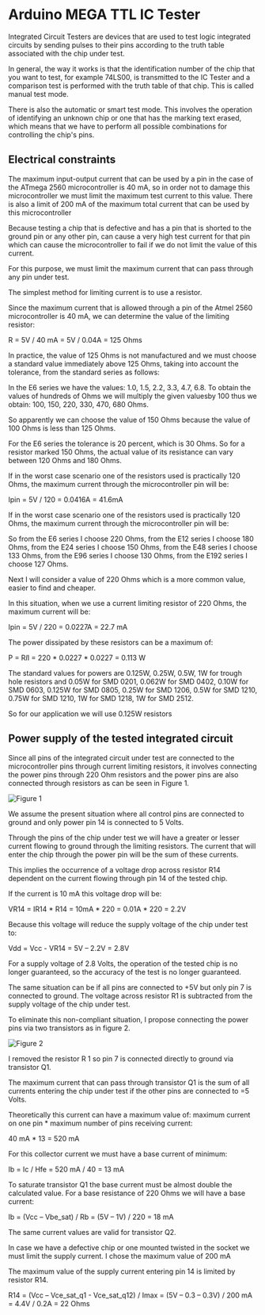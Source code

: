 # Arduino MEGA TTL IC Tester
Integrated Circuit Testers are devices that are used to test logic integrated circuits by sending pulses to their pins according to the truth table associated with the chip under test.

In general, the way it works is that the identification number of the chip that you want to test, for example 74LS00, is transmitted to the IC Tester and a comparison test is performed with the truth table of that chip. This is called manual test mode.

There is also the automatic or smart test mode. This involves the operation of identifying an unknown chip or one that has the marking text erased, which means that we have to perform all possible combinations for controlling the chip's pins.

## Electrical constraints
The maximum input-output current that can be used by a pin in the case of the ATmega 2560 microcontroller is 40 mA, so in order not to damage this microcontroller we must limit the maximum test current to this value. There is also a limit of 200 mA of the maximum total current that can be used by this microcontroller

Because testing a chip that is defective and has a pin that is shorted to the ground pin or any other pin, can cause a very high test current for that pin which can cause the microcontroller to fail if we do not limit the value of this current.

For this purpose, we must limit the maximum current that can pass through any pin under test.

The simplest method for limiting current is to use a resistor.

Since the maximum current that is allowed through a pin of the Atmel 2560 microcontroller is 40 mA, we can determine the value of the limiting resistor:

R = 5V / 40 mA = 5V / 0.04A = 125 Ohms

In practice, the value of 125 Ohms is not manufactured and we must choose a standard value immediately above 125 Ohms, taking into account the tolerance, from the standard series as follows:

In the E6 series we have the values: 1.0, 1.5, 2.2, 3.3, 4.7, 6.8. To obtain the values ​​of hundreds of Ohms we will multiply the given values ​​by 100 thus we obtain: 100, 150, 220, 330, 470, 680 Ohms.

So apparently we can choose the value of 150 Ohms because the value of 100 Ohms is less than 125 Ohms.

For the E6 series the tolerance is 20 percent, which is 30 Ohms. So for a resistor marked 150 Ohms, the actual value of its resistance can vary between 120 Ohms and 180 Ohms.

If in the worst case scenario one of the resistors used is practically 120 Ohms, the maximum current through the microcontroller pin will be:

Ipin = 5V / 120 = 0.0416A = 41.6mA

If in the worst case scenario one of the resistors used is practically 120 Ohms, the maximum current through the microcontroller pin will be:

So from the E6 series I choose 220 Ohms, from the E12 series I choose 180 Ohms, from the E24 series I choose 150 Ohms, from the E48 series I choose 133 Ohms, from the E96 series I choose 130 Ohms, from the E192 series I choose 127 Ohms.

Next I will consider a value of 220 Ohms which is a more common value, easier to find and cheaper.

In this situation, when we use a current limiting resistor of 220 Ohms, the maximum current will be:

Ipin = 5V / 220 = 0.0227A = 22.7 mA

The power dissipated by these resistors can be a maximum of:

P = R*I*I = 220 * 0.0227 * 0.0227 = 0.113 W

The standard values ​​for powers are 0.125W, 0.25W, 0.5W, 1W for trough hole resistors and 0.05W for SMD 0201, 0.062W for SMD 0402, 0.10W for SMD 0603, 0.125W for SMD 0805, 0.25W for SMD 1206, 0.5W for SMD 1210, 0.75W for SMD 1210, 1W for SMD 1218, 1W for SMD 2512.

So for our application we will use 0.125W resistors

## Power supply of the tested integrated circuit
Since all pins of the integrated circuit under test are connected to the microcontroller pins through current limiting resistors, it involves connecting the power pins through 220 Ohm resistors and the power pins are also connected through resistors as can be seen in Figure 1.

![ Figure 1 ](/Pictures/Figure1.png)

We assume the present situation where all control pins are connected to ground and only power pin 14 is connected to 5 Volts.

Through the pins of the chip under test we will have a greater or lesser current flowing to ground through the limiting resistors. The current that will enter the chip through the power pin will be the sum of these currents.

This implies the occurrence of a voltage drop across resistor R14 dependent on the current flowing through pin 14 of the tested chip.

If the current is 10 mA this voltage drop will be:

VR14 = IR14 * R14 = 10mA * 220 = 0.01A * 220 = 2.2V

Because this voltage will reduce the supply voltage of the chip under test to:

Vdd = Vcc - VR14 = 5V – 2.2V = 2.8V

For a supply voltage of 2.8 Volts, the operation of the tested chip is no longer guaranteed, so the accuracy of the test is no longer guaranteed.

The same situation can be if all pins are connected to +5V but only pin 7 is connected to ground. The voltage across resistor R1 is subtracted from the supply voltage of the chip under test.

To eliminate this non-compliant situation, I propose connecting the power pins via two transistors as in figure 2.

![ Figure 2 ](/Pictures/Figure2.png)

I removed the resistor R 1 so pin 7 is connected directly to ground via transistor Q1.

The maximum current that can pass through transistor Q1 is the sum of all currents entering the chip under test if the other pins are connected to =5 Volts.

Theoretically this current can have a maximum value of: maximum current on one pin * maximum number of pins receiving current:

40 mA * 13 = 520 mA

For this collector current we must have a base current of minimum:

Ib = Ic / Hfe = 520 mA / 40 = 13 mA

To saturate transistor Q1 the base current must be almost double the calculated value. For a base resistance of 220 Ohms we will have a base current:

Ib = (Vcc – Vbe_sat) / Rb = (5V – 1V) / 220 = 18 mA

The same current values ​​are valid for transistor Q2.

In case we have a defective chip or one mounted twisted in the socket we must limit the supply current. I chose the maximum value of 200 mA

The maximum value of the supply current entering pin 14 is limited by resistor R14.

R14 = (Vcc – Vce_sat_q1 - Vce_sat_q12) / Imax = (5V – 0.3 – 0.3V) / 200 mA = 4.4V / 0.2A = 22 Ohms


